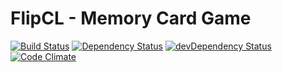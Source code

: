 # FlipCL - Memory Card Game

[![Build Status](https://travis-ci.org/shortgiraffe4/flipcl.svg?branch=master)](https://travis-ci.org/shortgiraffe4/flipcl)
[![Dependency Status](https://david-dm.org/shortgiraffe4/flipcl.svg)](https://david-dm.org/shortgiraffe4/flipcl)
[![devDependency Status](https://david-dm.org/shortgiraffe4/flipcl/dev-status.svg)](https://david-dm.org/shortgiraffe4/flipcl#info=devDependencies)
[![Code Climate](https://codeclimate.com/github/shortgiraffe4/flipcl.svg)](https://codeclimate.com/github/shortgiraffe4/flipcl)

